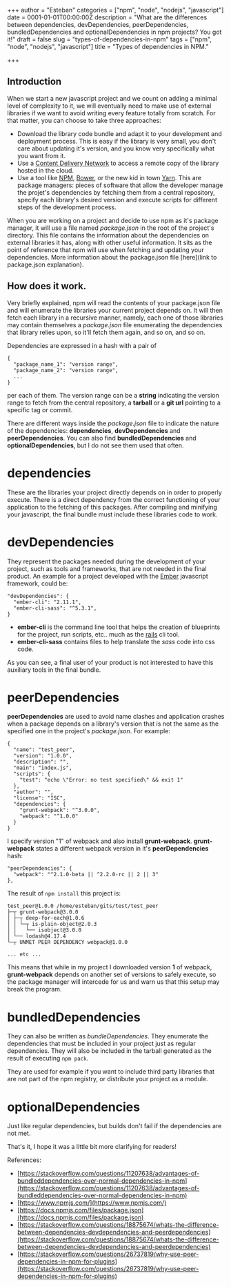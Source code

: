 +++
author = "Esteban"
categories = ["npm", "node", "nodejs", "javascript"]
date = 0001-01-01T00:00:00Z
description = "What are the differences between dependencies, devDependencies, peerDependencies, bundledDependencies and optionalDependencies in npm projects? You got it!"
draft = false
slug = "types-of-dependencies-in-npm"
tags = ["npm", "node", "nodejs", "javascript"]
title = "Types of dependencies in NPM."

+++


## Introduction

When we start a new javascript project and we count on adding a minimal level of complexity to it, we will eventually need to make use of external libraries if we want to avoid writing every feature totally from scratch. For that matter, you can choose to take three approaches:

  * Download the library code bundle and adapt it to your development and deployment process. This is easy if the library is very small, you don't care about updating it's version, and you know very specifically what you want from it.
  * Use a [Content Delivery Network](https://en.wikipedia.org/wiki/Content_delivery_network) to access a remote copy of the library hosted in the cloud.
  * Use a tool like [NPM](https://www.npmjs.com/), [Bower](https://bower.io/), or the new kid in town [Yarn](https://yarnpkg.com/en/). This are package managers: pieces of software that allow the developer manage the projet's dependencies by fetching them from a central repository, specify each library's desired version and execute scripts for different steps of the development process.


When you are working on a project and decide to use npm as it's package manager, it will use a file named *package.json* in the root of the project's directory. This file contains the information about the dependencies on external libraries it has, along with other useful information. It sits as the point of reference that npm will use when fetching and updating your dependencies. More information about the package.json file [here](link to package.json explanation).

## How does it work.

Very briefly explained, npm will read the contents of your package.json file and will enumerate the libraries your current project depends on. It will then fetch each library in a recursive manner, namely, each one of those libraries may contain themselves a *package.json* file enumerating the dependencies that library relies upon, so it'll fetch them again, and so on, and so on.

Dependencies are expressed in a hash with a pair of

```
{
  "package_name_1": "version range",
  "package_name_2": "version range",
  ...
}
```

per each of them. The version range can be a **string** indicating the version range to fetch from the central repository, a **tarball** or a **git url** pointing to a specific tag or commit.

There are different ways inside the *package.json* file to indicate the nature of the dependencies: **dependencies**, **devDependencies** and **peerDependencies**.
You can also find **bundledDependencies** and **optionalDependencies**, but I do not see them used that often.

# dependencies

These are the libraries your project directly depends on in order to properly execute. There is a direct dependency from the correct functioning of your application to the fetching of this packages. After compiling and minifying your javascript, the final bundle must include these libraries code to work.

# devDependencies

They represent the packages needed during the development of your project, such as tools and frameworks, that are not needed in the final product. An example for a project developed with the [Ember](https://www.emberjs.com/) javascript framework, could be:

```
"devDependencies": {
  "ember-cli": "2.11.1",
  "ember-cli-sass": "^5.3.1",
}
```

  * **ember-cli** is the command line tool that helps the creation of blueprints for the project, run scripts, etc.. much as the [rails](http://rubyonrails.org/) cli tool.
  * **ember-cli-sass** contains files to help translate the *sass* code into css code.

As you can see, a final user of your product is not interested to have this auxiliary tools in the final bundle.


# peerDependencies

**peerDependencies** are used to avoid name clashes and application crashes when a package depends on a library's version that is not the same as the specified one in the project's *package.json*. For example:

```
{
  "name": "test_peer",
  "version": "1.0.0",
  "description": "",
  "main": "index.js",
  "scripts": {
    "test": "echo \"Error: no test specified\" && exit 1"
  },
  "author": "",
  "license": "ISC",
  "dependencies": {
    "grunt-webpack": "^3.0.0",
    "webpack": "^1.0.0"
  }
}
```

I specify version "1" of webpack and also install **grunt-webpack**. **grunt-webpack** states a different webpack version in it's **peerDependencies** hash:

```
"peerDependencies": {
  "webpack": "^2.1.0-beta || ^2.2.0-rc || 2 || 3"
},
```

The result of `npm install` this project is:

```
test_peer@1.0.0 /home/esteban/gits/test/test_peer
├─┬ grunt-webpack@3.0.0
│ ├─┬ deep-for-each@1.0.6
│ │ └─┬ is-plain-object@2.0.3
│ │   └── isobject@3.0.0
│ └── lodash@4.17.4
└─┬ UNMET PEER DEPENDENCY webpack@1.0.0

... etc ...
```

This means that while in my project I downloaded version **1** of webpack, **grunt-webpack** depends on another set of versions to safely execute, so the package manager will intercede for us and warn us that this setup may break the program.


# bundledDependencies

They can also be written as *bundleDependencies*. They enumerate the dependencies that must be included in your project just as regular dependencies. They will also be included in the tarball generated as the result of executing `npm pack`.

They are used for example if you want to include third party libraries that are not part of the npm registry, or distribute your project as a module.

# optionalDependencies

Just like regular dependencies, but builds don't fail if the dependencies are not met.



That's it, I hope it was a little bit more clarifying for readers!

References:

- [https://stackoverflow.com/questions/11207638/advantages-of-bundleddependencies-over-normal-dependencies-in-npm](https://stackoverflow.com/questions/11207638/advantages-of-bundleddependencies-over-normal-dependencies-in-npm)
- [https://www.npmjs.com/](https://www.npmjs.com/)
- [https://docs.npmjs.com/files/package.json](https://docs.npmjs.com/files/package.json)
- [https://stackoverflow.com/questions/18875674/whats-the-difference-between-dependencies-devdependencies-and-peerdependencies](https://stackoverflow.com/questions/18875674/whats-the-difference-between-dependencies-devdependencies-and-peerdependencies)
- [https://stackoverflow.com/questions/26737819/why-use-peer-dependencies-in-npm-for-plugins](https://stackoverflow.com/questions/26737819/why-use-peer-dependencies-in-npm-for-plugins)

